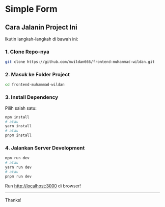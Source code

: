 # Simple Form

## Cara Jalanin Project Ini

Ikutin langkah-langkah di bawah ini:

### 1. Clone Repo-nya

```bash
git clone https://github.com/mwildan666/frontend-muhammad-wildan.git
```

### 2. Masuk ke Folder Project

```bash
cd frontend-muhammad-wildan
```

### 3. Install Dependency

Pilih salah satu:

```bash
npm install
# atau
yarn install
# atau
pnpm install
```

### 4. Jalankan Server Development

```bash
npm run dev
# atau
yarn run dev
# atau
pnpm run dev
```

Run [http://localhost:3000](http://localhost:3000) di browser!

---

Thanks!
